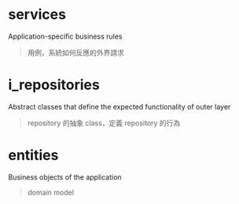 # services

Application-specific business rules

> 用例，系統如何反應的外界請求

# i_repositories

Abstract classes that define the expected functionality of outer layer

> repository 的抽象 class，定義 repository 的行為

# entities

Business objects of the application

> domain model
